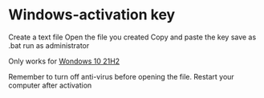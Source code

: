 # Windows-activation key
Create a text file
Open the file you created
Copy and paste the key
save as .bat
run as administrator
<p>Only works for <a href="">Wondows 10 21H2</a></p>
Remember to turn off anti-virus before opening the file.
Restart your computer after activation

